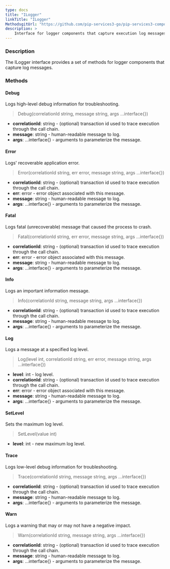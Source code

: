 ```yaml
---
type: docs
title: "ILogger"
linkTitle: "ILogger"
MethodsgitUrl: "https://github.com/pip-services3-go/pip-services3-components-go"
description: >
    Interface for logger components that capture execution log messages.
---
```


### Description

The ILogger interface provides a set of methods for logger components that capture log messages.


### Methods

#### Debug
Logs high-level debug information for troubleshooting.

> Debug(correlationId string, message string, args ...interface{})

- **correlationId**: string - (optional) transaction id used to trace execution through the call chain.
- **message**: string - human-readable message to log.
- **args**: ...interface{} - arguments to parameterize the message.



#### Error
Logs' recoverable application error.

> Error(correlationId string, err error, message string, args ...interface{})

- **correlationId**: string - (optional) transaction id used to trace execution through the call chain.
- **err**: error - error object associated with this message.
- **message**: string - human-readable message to log.
- **args**: ...interface{} - arguments to parameterize the message.


#### Fatal
Logs fatal (unrecoverable) message that caused the process to crash.

> Fatal(correlationId string, err error, message string, args ...interface{})

- **correlationId**: string - (optional) transaction id used to trace execution through the call chain.
- **err**: error - error object associated with this message.
- **message**: string - human-readable message to log.
- **args**: ...interface{} - arguments to parameterize the message.


#### Info
Logs an important information message.

> Info(correlationId string, message string, args ...interface{})

- **correlationId**: string - (optional) transaction id used to trace execution through the call chain.
- **message**: string - human-readable message to log.
- **args**: ...interface{} - arguments to parameterize the message.



#### Log
Logs a message at a specified log level.

> Log(level int, correlationId string, err error, message string, args ...interface{})

- **level**: int - log level.
- **correlationId**: string - (optional) transaction id used to trace execution through the call chain.
- **err**: error - error object associated with this message.
- **message**: string - human-readable message to log.
- **args**: ...interface{} - arguments to parameterize the message.



#### SetLevel
Sets the maximum log level.

> SetLevel(value int)

- **level**: int - new maximum log level.


#### Trace
Logs low-level debug information for troubleshooting.

> Trace(correlationId string, message string, args ...interface{})

- **correlationId**: string - (optional) transaction id used to trace execution through the call chain.
- **message**: string - human-readable message to log.
- **args**: ...interface{} - arguments to parameterize the message.


#### Warn
Logs a warning that may or may not have a negative impact.

> Warn(correlationId string, message string, args ...interface{})

- **correlationId**: string - (optional) transaction id used to trace execution through the call chain.
- **message**: string - human-readable message to log.
- **args**: ...interface{} - arguments to parameterize the message.

